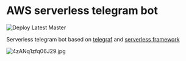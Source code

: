 # AWS serverless telegram bot 
![Deploy Latest Master](https://github.com/EugeneDraitsev/simple-blog-task/workflows/Deploy%20Latest%20Master/badge.svg)


Serverless telegram bot based on [telegraf](https://github.com/telegraf/telegraf) and [serverless framework](https://github.com/serverless/serverless)



![4zANq1zfq06J29.jpg](https://bb-image-drai.s3.eu-central-1.amazonaws.com/cat.jpg)
